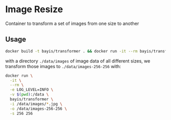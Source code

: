 # Image Resize

Container to transform a set of images from one size to another

## Usage

```bash
docker build -t bayis/transformer . && docker run -it --rm bayis/transformer
```

with a directory `./data/images` of image data of all different sizes, we transform
those images to `./data/images-256-256` with:

```bash
docker run \
  -it \
  --rm \
  -e LOG_LEVEL=INFO \
  -v $(pwd):/data \
  bayis/transformer \
  -i /data/images/*.jpg \
  -o /data/images-256-256 \
  -s 256 256
```
